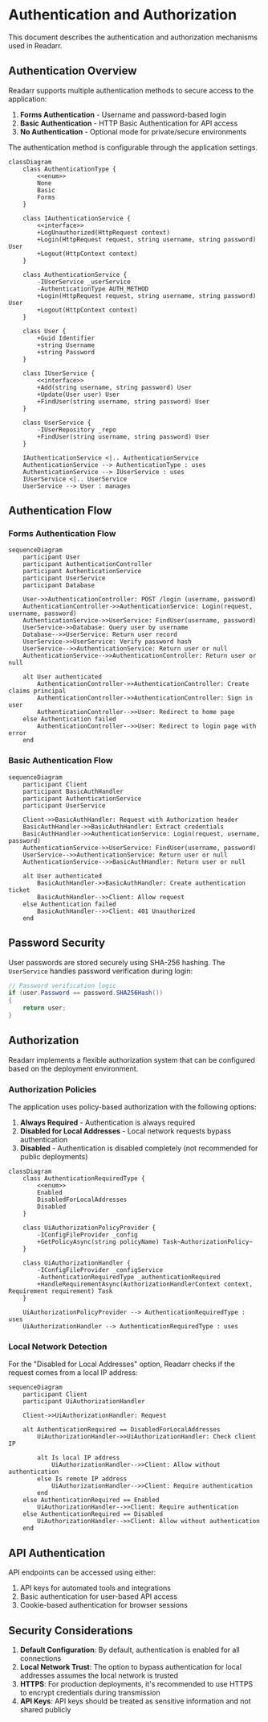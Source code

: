 # Authentication and Authorization

This document describes the authentication and authorization mechanisms used in Readarr.

## Authentication Overview

Readarr supports multiple authentication methods to secure access to the application:

1. **Forms Authentication** - Username and password-based login
2. **Basic Authentication** - HTTP Basic Authentication for API access
3. **No Authentication** - Optional mode for private/secure environments

The authentication method is configurable through the application settings.

```mermaid
classDiagram
    class AuthenticationType {
        <<enum>>
        None
        Basic
        Forms
    }
    
    class IAuthenticationService {
        <<interface>>
        +LogUnauthorized(HttpRequest context)
        +Login(HttpRequest request, string username, string password) User
        +Logout(HttpContext context)
    }
    
    class AuthenticationService {
        -IUserService _userService
        -AuthenticationType AUTH_METHOD
        +Login(HttpRequest request, string username, string password) User
        +Logout(HttpContext context)
    }
    
    class User {
        +Guid Identifier
        +string Username
        +string Password
    }
    
    class IUserService {
        <<interface>>
        +Add(string username, string password) User
        +Update(User user) User
        +FindUser(string username, string password) User
    }
    
    class UserService {
        -IUserRepository _repo
        +FindUser(string username, string password) User
    }
    
    IAuthenticationService <|.. AuthenticationService
    AuthenticationService --> AuthenticationType : uses
    AuthenticationService --> IUserService : uses
    IUserService <|.. UserService
    UserService --> User : manages
```

## Authentication Flow

### Forms Authentication Flow

```mermaid
sequenceDiagram
    participant User
    participant AuthenticationController
    participant AuthenticationService
    participant UserService
    participant Database
    
    User->>AuthenticationController: POST /login (username, password)
    AuthenticationController->>AuthenticationService: Login(request, username, password)
    AuthenticationService->>UserService: FindUser(username, password)
    UserService->>Database: Query user by username
    Database-->>UserService: Return user record
    UserService->>UserService: Verify password hash
    UserService-->>AuthenticationService: Return user or null
    AuthenticationService-->>AuthenticationController: Return user or null
    
    alt User authenticated
        AuthenticationController->>AuthenticationController: Create claims principal
        AuthenticationController->>AuthenticationController: Sign in user
        AuthenticationController-->>User: Redirect to home page
    else Authentication failed
        AuthenticationController-->>User: Redirect to login page with error
    end
```

### Basic Authentication Flow

```mermaid
sequenceDiagram
    participant Client
    participant BasicAuthHandler
    participant AuthenticationService
    participant UserService
    
    Client->>BasicAuthHandler: Request with Authorization header
    BasicAuthHandler->>BasicAuthHandler: Extract credentials
    BasicAuthHandler->>AuthenticationService: Login(request, username, password)
    AuthenticationService->>UserService: FindUser(username, password)
    UserService-->>AuthenticationService: Return user or null
    AuthenticationService-->>BasicAuthHandler: Return user or null
    
    alt User authenticated
        BasicAuthHandler->>BasicAuthHandler: Create authentication ticket
        BasicAuthHandler-->>Client: Allow request
    else Authentication failed
        BasicAuthHandler-->>Client: 401 Unauthorized
    end
```

## Password Security

User passwords are stored securely using SHA-256 hashing. The `UserService` handles password verification during login:

```csharp
// Password verification logic
if (user.Password == password.SHA256Hash())
{
    return user;
}
```

## Authorization

Readarr implements a flexible authorization system that can be configured based on the deployment environment.

### Authorization Policies

The application uses policy-based authorization with the following options:

1. **Always Required** - Authentication is always required
2. **Disabled for Local Addresses** - Local network requests bypass authentication
3. **Disabled** - Authentication is disabled completely (not recommended for public deployments)

```mermaid
classDiagram
    class AuthenticationRequiredType {
        <<enum>>
        Enabled
        DisabledForLocalAddresses
        Disabled
    }
    
    class UiAuthorizationPolicyProvider {
        -IConfigFileProvider _config
        +GetPolicyAsync(string policyName) Task~AuthorizationPolicy~
    }
    
    class UiAuthorizationHandler {
        -IConfigFileProvider _configService
        -AuthenticationRequiredType _authenticationRequired
        +HandleRequirementAsync(AuthorizationHandlerContext context, Requirement requirement) Task
    }
    
    UiAuthorizationPolicyProvider --> AuthenticationRequiredType : uses
    UiAuthorizationHandler --> AuthenticationRequiredType : uses
```

### Local Network Detection

For the "Disabled for Local Addresses" option, Readarr checks if the request comes from a local IP address:

```mermaid
sequenceDiagram
    participant Client
    participant UiAuthorizationHandler
    
    Client->>UiAuthorizationHandler: Request
    
    alt AuthenticationRequired == DisabledForLocalAddresses
        UiAuthorizationHandler->>UiAuthorizationHandler: Check client IP
        
        alt Is local IP address
            UiAuthorizationHandler-->>Client: Allow without authentication
        else Is remote IP address
            UiAuthorizationHandler-->>Client: Require authentication
        end
    else AuthenticationRequired == Enabled
        UiAuthorizationHandler-->>Client: Require authentication
    else AuthenticationRequired == Disabled
        UiAuthorizationHandler-->>Client: Allow without authentication
    end
```

## API Authentication

API endpoints can be accessed using either:

1. API keys for automated tools and integrations
2. Basic authentication for user-based API access
3. Cookie-based authentication for browser sessions

## Security Considerations

1. **Default Configuration**: By default, authentication is enabled for all connections
2. **Local Network Trust**: The option to bypass authentication for local addresses assumes the local network is trusted
3. **HTTPS**: For production deployments, it's recommended to use HTTPS to encrypt credentials during transmission
4. **API Keys**: API keys should be treated as sensitive information and not shared publicly 